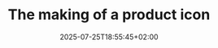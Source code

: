 ---
layout: post
title: "The making of a product icon"
link: https://www.figma.com/blog/the-making-of-a-product-icon/
author: ""
published_date: ""
description: "Creating product icons at Figma involves dozens—sometimes hundreds—of iterations. Product Designer Tim Van Damme shares his thoughtful approach to icon design and the creative exploration that shapes each final result."
language: ""
categories: "Liens"
tags: "design figma icônes"
og-tags: "design figma icônes"
date: "2025-07-25T18:55:45+02:00"
permalink: /:categories/:year/:month/:day/:title/
---
